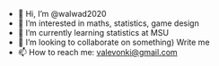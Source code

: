 - 👋 Hi, I’m @walwad2020
- 👀 I’m interested in maths, statistics, game design
- 🌱 I’m currently learning statistics at MSU
- 💞️ I’m looking to collaborate on something) Write me
- 📫 How to reach me: valevonki@gmail.com

<!---
walwad2020/walwad2020 is a ✨ special ✨ repository because its `README.md` (this file) appears on your GitHub profile.
You can click the Preview link to take a look at your changes.
--->
